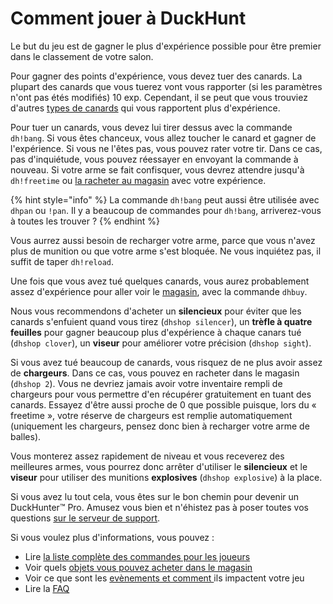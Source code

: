 # Comment jouer à DuckHunt

Le but du jeu est de gagner le plus d'expérience possible pour être premier dans le classement de votre salon.

Pour gagner des points d'expérience, vous devez tuer des canards. La plupart des canards que vous tuerez vont vous rapporter \(si les paramètres n'ont pas étés modifiés\) 10 exp. Cependant, il se peut que vous trouviez d'autres [types de canards](types-of-ducks.md) qui vous rapportent plus d'expérience.

Pour tuer un canards, vous devez lui tirer dessus avec la commande `dh!bang`. Si vous êtes chanceux, vous allez toucher le canard et gagner de l'expérience. Si vous ne l'êtes pas, vous pouvez rater votre tir. Dans ce cas, pas d'inquiétude, vous pouvez réessayer en envoyant la commande à nouveau. Si votre arme se fait confisquer, vous devrez attendre jusqu'à `dh!freetime` ou [la racheter au magasin](store-items.md) avec votre expérience.

{% hint style="info" %}
La commande `dh!bang` peut aussi être utilisée avec `dhpan` ou `!pan`.  Il y a beaucoup de commandes pour `dh!bang`, arriverez-vous à toutes les trouver ?
{% endhint %}

Vous aurrez aussi besoin de recharger votre arme, parce que vous n'avez plus de munition ou que votre arme s'est bloquée. Ne vous inquiétez pas, il suffit de taper `dh!reload`.   
  
Une fois que vous avez tué quelques canards, vous aurez probablement assez d'expérience pour aller voir le [magasin](store-items.md), avec la commande `dhbuy`. 

Nous vous recommendons d'acheter un **silencieux** pour éviter que les canards s'enfuient quand vous tirez \(`dhshop silencer`\), un **trèfle à quatre feuilles** pour gagner beaucoup plus d'expérience à chaque canars tué \(`dhshop clover`\),  un **viseur** pour améliorer votre précision \(`dhshop sight`\). 

Si vous avez tué beaucoup de canards, vous risquez de ne plus avoir assez de **chargeurs**. Dans ce cas, vous pouvez en racheter dans le magasin \(`dhshop 2`\). Vous ne devriez jamais avoir votre inventaire rempli de chargeurs pour vous permettre d'en récupérer gratuitement en tuant des canards. Essayez d'être aussi proche de 0 que possible puisque, lors du « freetime », votre réserve de chargeurs est remplie automatiquement \(uniquement les chargeurs, pensez donc bien à recharger votre arme de balles\).

Vous monterez assez rapidement de niveau et vous receverez des meilleures armes, vous pourrez donc arrêter d'utiliser le **silencieux** et le **viseur** pour utiliser des munitions **explosives** \(`dhshop explosive`\) à la place.

Si vous avez lu tout cela, vous êtes sur le bon chemin pour devenir un DuckHunter™️ Pro. Amusez vous bien et n'éhistez pas à poser toutes vos questions [sur le serveur de support](https://discordapp.com/invite/2BksEkV).

Si vous voulez plus d'informations, vous pouvez :

* Lire [la liste complète des commandes pour les joueurs](player-commands.md)
* Voir quels [objets vous pouvez acheter dans le magasin](store-items.md)
* Voir ce que sont les [evènements et comment ](events.md)ils impactent votre jeu
* Lire la [FAQ](faq.md)

